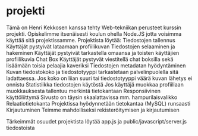 # projekti
Tämä on Henri Kekkosen kanssa tehty Web-tekniikan perusteet kurssin projekti.
Opiskelimme itsenäisesti koulun ohella Node.JS jotta voisimma käyttää sitä projektissamme.
Projektista löytää:
    Tiedostojen tallennus
        Käyttäjät pystyivät lataamaan profiilikuvan
    Tiedostojen selaaminen ja hakeminen
        Käyttäjät pystyivät tarkastella omaansa ja toisten käyttäjien profiilikuvia
    Chat Box
        Käyttäjät pystyvät viestitellä chat boksilla sekä lisäämään toisia pelaajia kaveriksi
    Tiedostojen metadatan hyödyntäminen
        Kuvan tiedostokoko ja tiedostotyyppi tarkastetaan palvelinpuolella sitä ladattaessa.
        Jos koko on liian suuri tai tiedostotyyppi väärä kuvan lähetys ei onnistu
    Statistiikka tiedostojen käytöstä
        Jos käyttäjä muokkaa profiiliaan muokkauksesta tallentuu merkintä tietokantaan
    Responsiivinen käyttöliittymä
        Sivusto on täysin skaalattavissa mm. hampurilaisvalikko
    Relaatiotietokanta
        Projektissa hyödynnetään tietokantaa (MySQL) runsaasti
    Kirjautuminen
        Teimme mahdolliseksi rekisteröitymisen ja kirjautumisen
        
 Tärkeimmät osuudet projektista löytää app.js ja public/javascript/server.js tiedostoista
